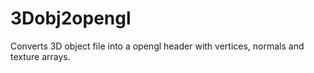 # 3Dobj2opengl
Converts 3D object file into a opengl header with vertices, normals and texture arrays.
